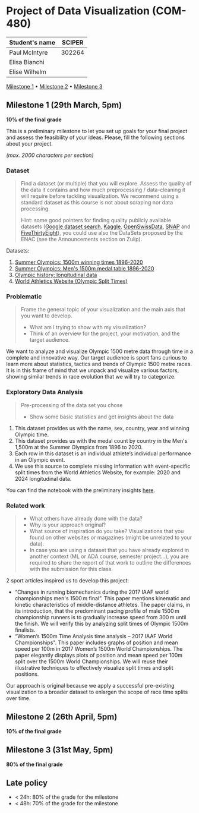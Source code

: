 # Project of Data Visualization (COM-480)

| Student's name | SCIPER |
| -------------- | ------ |
| Paul McIntyre | 302264 |
| Elisa Bianchi | |
| Elise Wilhelm | |

[Milestone 1](#milestone-1) • [Milestone 2](#milestone-2) • [Milestone 3](#milestone-3)

## Milestone 1 (29th March, 5pm)

**10% of the final grade**

This is a preliminary milestone to let you set up goals for your final project and assess the feasibility of your ideas.
Please, fill the following sections about your project.

*(max. 2000 characters per section)*

### Dataset

> Find a dataset (or multiple) that you will explore. Assess the quality of the data it contains and how much preprocessing / data-cleaning it will require before tackling visualization. We recommend using a standard dataset as this course is not about scraping nor data processing.
>
> Hint: some good pointers for finding quality publicly available datasets ([Google dataset search](https://datasetsearch.research.google.com/), [Kaggle](https://www.kaggle.com/datasets), [OpenSwissData](https://opendata.swiss/en/), [SNAP](https://snap.stanford.edu/data/) and [FiveThirtyEight](https://data.fivethirtyeight.com/)), you could use also the DataSets proposed by the ENAC (see the Announcements section on Zulip).

Datasets:
  1. [Summer Olympics: 1500m winning times 1896-2020](https://www.statista.com/statistics/1098589/olympics-1-500m-gold-medal-times-since-1896/)
  2. [Summer Olympics: Men's 1500m medal table 1896-2020](https://www.statista.com/statistics/1117683/olympics-mens-1-500m-medal-table-since-1896/)
  3. [Olympic history: longitudinal data](https://figshare.com/articles/dataset/Olympic_history_longitudinal_data_scraped_from_www_sports-reference_com/6121274)
  4. [World Athletics Website (Olympic Split Times)](https://worldathletics.org/competitions/olympic-games/the-xxxii-olympic-games-athletics-7132391/results/men/1500-metres/final/result)


### Problematic

> Frame the general topic of your visualization and the main axis that you want to develop.
> - What am I trying to show with my visualization?
> - Think of an overview for the project, your motivation, and the target audience.

We want to analyze and visualize Olympic 1500 metre data through time in a complete and innovative way. Our target audience is sport fans curious to learn more about statistics, tactics and trends of Olympic 1500 metre races. It is in this frame of mind that we unpack and visualize various factors, showing similar trends in race evolution that we will try to categorize.
 
### Exploratory Data Analysis

> Pre-processing of the data set you chose
> - Show some basic statistics and get insights about the data

1. This dataset provides us with the name, sex, country, year and winning Olympic time.
2. This dataset provides us with the medal count by country in the Men's 1,500m at the Summer Olympics from 1896 to 2020.
3. Each row in this dataset is an individual athlete’s individual performance in an Olympic event.
4. We use this source to complete missing information with event-specific split times from the World Athletics Website, for example: 2020 and 2024 longitudinal data.

You can find the notebook with the preliminary insights [here](data_exploration.ipynb).

### Related work


> - What others have already done with the data?
> - Why is your approach original?
> - What source of inspiration do you take? Visualizations that you found on other websites or magazines (might be unrelated to your data).
> - In case you are using a dataset that you have already explored in another context (ML or ADA course, semester project...), you are required to share the report of that work to outline the differences with the submission for this class.

2 sport articles inspired us to develop this project:
- “Changes in running biomechanics during the 2017 IAAF world championships men's 1500 m final”. This paper mentions kinematic and kinetic characteristics of middle-distance athletes. The paper claims, in its introduction, that the predominant pacing profile of male 1500 m championship runners is to gradually increase speed from 300 m until the finish. We will verify this by analyzing split times of Olympic 1500m finalists.
- “Women’s 1500m Time Analysis time analysis – 2017 IAAF World Championships". This paper includes graphs of position and mean speed per 100m in 2017 Women’s 1500m World Championships. The paper elegantly displays plots of position and mean speed per 100m split over the 1500m World Championships. We will reuse their illustrative techniques to effectively visualize split times and split positions.

Our approach is original because we apply a successful pre-existing visualization to a broader dataset to enlargen the scope of race time splits over time.

## Milestone 2 (26th April, 5pm)

**10% of the final grade**


## Milestone 3 (31st May, 5pm)

**80% of the final grade**


## Late policy

- < 24h: 80% of the grade for the milestone
- < 48h: 70% of the grade for the milestone

